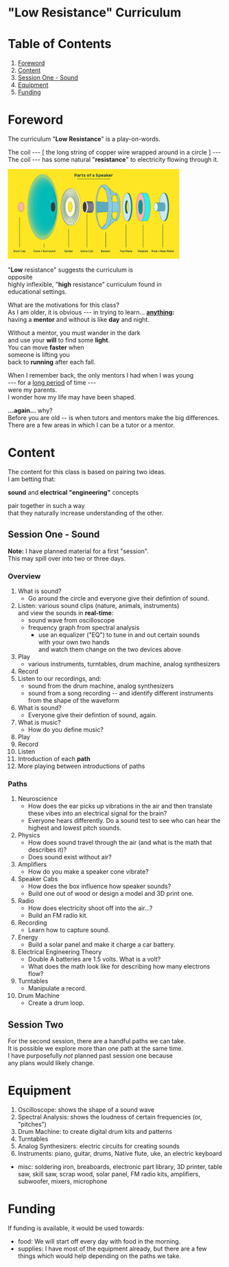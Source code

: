 "Low Resistance" Curriculum
===========================

Table of Contents
=================

1. [Foreword](#foreword)
2. [Content](#content)
3. [Session One - Sound](#session-one---sound)
2. [Equipment](#equipment)
3. [Funding](#funding)


Foreword
========
The curriculum "<b>Low Resistance</b>" is a play-on-words.

The coil --- [ the long string of copper wire wrapped around in a circle ] ---<br>
The coil --- has some natural "<b>resistance</b>" to electricity flowing through it.

<img src="./img/parts_of_a_speaker.jpg" alt="Speaker Parts" width="400"/>

"<b>Low</b> resistance" suggests the curriculum is<br>
opposite<br>
highly inflexible, "<b>high</b> resistance" curriculum found in<br>
educational settings.

What are the motivations for this class?<br>
As I am older, it is obvious --- in trying to learn... <ins><b>anything</ins>:</b><br>
having a **mentor** and without is like **day** and night.

Without a mentor, you must wander in the dark<br>
and use your <b>will</b> to find some <b>light</b>.<br>
You can move **faster** when<br>
someone is lifting you<br>
back to **running** after each fall.

When I remember back, the only mentors I had when I was young<br>
--- for a <ins>long period</ins> of time ---<br>
were my parents.<br>
I wonder how my life may have been shaped. 

**...again...** why?<br>
Before you are old -- is when tutors and mentors make the big differences.<br>
There are a few areas in which I can be a tutor or a mentor.<br>


Content
=======
The content for this class is based on pairing two ideas.<br>
I am betting that:

**sound** and **electrical "engineering"** concepts

pair together in such a way<br>
that they naturally increase understanding of the other.



Session One - Sound
-------------------
**Note:** I have planned material for a first "session".
<br>This may spill over into two or three days. 

<h3>Overview</h3>

1. What is sound?
   * Go around the circle and everyone give their defintion of sound.
2. Listen: various sound clips (nature, animals, instruments)<br>
   and view the sounds in **real-time**:
   * sound wave from oscilloscope
   * frequency graph from spectral analysis
      * use an equalizer ("EQ") to tune in and out certain sounds<br>
        with your own two hands<br>
        and watch them change on the two devices above
3. Play
   * various instruments, turntables, drum machine, analog synthesizers
4. Record
5. Listen to our recordings, and:
   * sound from the drum machine, analog synthesizers
   * sound from a song recording -- and identify different instruments from the
     shape of the waveform
6. What is sound?
   * Everyone give their defintion of sound, again.
1. What is music?
   * How do you define music?
3. Play
4. Record
7. Listen
3. Introduction of each **path**
5. More playing between introductions of paths

<h3>Paths</h3>

1. Neuroscience
   * How does the ear picks up vibrations in the air and then
translate these vibes into an electrical signal for the brain?
   * Everyone hears differently. Do a sound test to see who can hear the
     highest and lowest pitch sounds.
2. Physics
   * How does sound travel through the air (and what is the math that
     describes it)?
   * Does sound exist without air?
3. Amplifiers
   * How do you make a speaker cone vibrate?
4. Speaker Cabs 
   * How does the box influence how speaker sounds?
   * Build one out of wood or design a model and 3D print one.
5. Radio
   * How does electricity shoot off into the air...?
   * Build an FM radio kit.
6. Recording
   * Learn how to capture sound.
7. Energy 
   * Build a solar panel and make it charge a car battery.
8. Electrical Engineering Theory
   * Double A batteries are 1.5 volts. What is a volt?
   * What does the math look like for describing how many electrons flow?
9. Turntables
   * Manipulate a record.
10. Drum Machine
    * Create a drum loop.

Session Two
-
For the second session, there are a handful paths we can take.<br>
It is possible we explore more than one path at the same time.<br>
I have purposefully _not_ planned past session one because<br>
any plans would likely change.

Equipment
=

1. Oscilloscope: shows the shape of a sound wave
2. Spectral Analysis: shows the loudness of certain frequencies (or, "pitches")
3. Drum Machine: to create digital drum kits and patterns 
4. Turntables
5. Analog Synthesizers: electric circuits for creating sounds
5. Instruments: piano, guitar, drums, Native flute, uke, an electric keyboard
- misc: soldering iron, breaboards, electronic part library,
3D printer, table saw, skill saw, scrap wood, solar panel,
FM radio kits, amplifiers, subwoofer, mixers, microphone

Funding
=
If funding is available, it would be used towards:
* food: We will start off every day with food in the morning.
* supplies: I have most of the equipment already, but there are a few things which
            would help depending on the paths we take.
